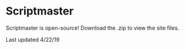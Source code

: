 # Scriptmaster
Scriptmaster is open-source! Download the .zip to view the site files.

Last updated 4/22/19
